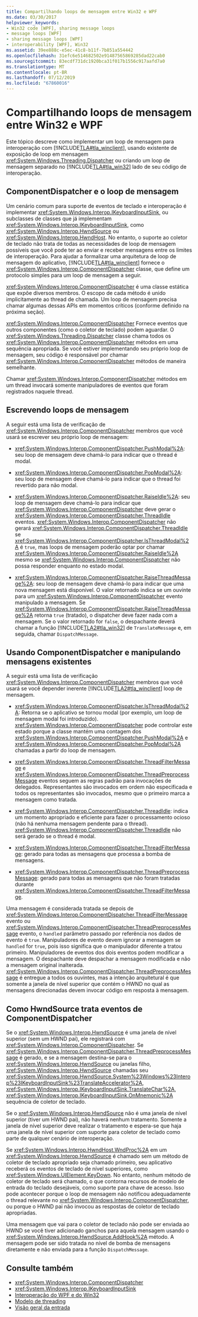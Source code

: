 ```yaml
---
title: Compartilhando loops de mensagem entre Win32 e WPF
ms.date: 03/30/2017
helpviewer_keywords:
- Win32 code [WPF], sharing message loops
- message loops [WPF]
- sharing message loops [WPF]
- interoperability [WPF], Win32
ms.assetid: 39ee888c-e5ec-41c8-b11f-7b851a554442
ms.openlocfilehash: 31efc6e514682502e91487565869285dad22cab0
ms.sourcegitcommit: 83ecdf731dc1920bca31f017b1556c917aafd7a0
ms.translationtype: MT
ms.contentlocale: pt-BR
ms.lasthandoff: 07/12/2019
ms.locfileid: "67860016"
---
```

# <a name="sharing-message-loops-between-win32-and-wpf"></a>Compartilhando loops de mensagem entre Win32 e WPF
Este tópico descreve como implementar um loop de mensagem para interoperação com [!INCLUDE[TLA#tla_winclient](../../../../includes/tlasharptla-winclient-md.md)], usando existente de exposição de loop em mensagem <xref:System.Windows.Threading.Dispatcher> ou criando um loop de mensagem separado no [!INCLUDE[TLA#tla_win32](../../../../includes/tlasharptla-win32-md.md)] lado de seu código de interoperação.  
  
## <a name="componentdispatcher-and-the-message-loop"></a>ComponentDispatcher e o loop de mensagem  
 Um cenário comum para suporte de eventos de teclado e interoperação é implementar <xref:System.Windows.Interop.IKeyboardInputSink>, ou subclasses de classes que já implementam <xref:System.Windows.Interop.IKeyboardInputSink>, como <xref:System.Windows.Interop.HwndSource> ou <xref:System.Windows.Interop.HwndHost>. No entanto, o suporte ao coletor de teclado não trata de todas as necessidades de loop de mensagem possíveis que você pode ter ao enviar e receber mensagens entre os limites de interoperação. Para ajudar a formalizar uma arquitetura de loop de mensagem do aplicativo, [!INCLUDE[TLA#tla_winclient](../../../../includes/tlasharptla-winclient-md.md)] fornece o <xref:System.Windows.Interop.ComponentDispatcher> classe, que define um protocolo simples para um loop de mensagem a seguir.  
  
 <xref:System.Windows.Interop.ComponentDispatcher> é uma classe estática que expõe diversos membros. O escopo de cada método é unido implicitamente ao thread de chamada. Um loop de mensagem precisa chamar algumas dessas APIs em momentos críticos (conforme definido na próxima seção).  
  
 <xref:System.Windows.Interop.ComponentDispatcher> Fornece eventos que outros componentes (como o coletor de teclado) podem aguardar. O <xref:System.Windows.Threading.Dispatcher> classe chama todos os <xref:System.Windows.Interop.ComponentDispatcher> métodos em uma sequência apropriada. Se você estiver implementando seu próprio loop de mensagem, seu código é responsável por chamar <xref:System.Windows.Interop.ComponentDispatcher> métodos de maneira semelhante.  
  
 Chamar <xref:System.Windows.Interop.ComponentDispatcher> métodos em um thread invocará somente manipuladores de eventos que foram registrados naquele thread.  
  
## <a name="writing-message-loops"></a>Escrevendo loops de mensagem  
 A seguir está uma lista de verificação de <xref:System.Windows.Interop.ComponentDispatcher> membros que você usará se escrever seu próprio loop de mensagem:  
  
- <xref:System.Windows.Interop.ComponentDispatcher.PushModal%2A>: seu loop de mensagem deve chamá-lo para indicar que o thread é modal.  
  
- <xref:System.Windows.Interop.ComponentDispatcher.PopModal%2A>: seu loop de mensagem deve chamá-lo para indicar que o thread foi revertido para não modal.  
  
- <xref:System.Windows.Interop.ComponentDispatcher.RaiseIdle%2A>: seu loop de mensagem deve chamá-lo para indicar que <xref:System.Windows.Interop.ComponentDispatcher> deve gerar o <xref:System.Windows.Interop.ComponentDispatcher.ThreadIdle> eventos. <xref:System.Windows.Interop.ComponentDispatcher> não gerará <xref:System.Windows.Interop.ComponentDispatcher.ThreadIdle> se <xref:System.Windows.Interop.ComponentDispatcher.IsThreadModal%2A> é `true`, mas loops de mensagem poderão optar por chamar <xref:System.Windows.Interop.ComponentDispatcher.RaiseIdle%2A> mesmo se <xref:System.Windows.Interop.ComponentDispatcher> não possa responder enquanto no estado modal.  
  
- <xref:System.Windows.Interop.ComponentDispatcher.RaiseThreadMessage%2A>: seu loop de mensagem deve chamá-lo para indicar que uma nova mensagem está disponível. O valor retornado indica se um ouvinte para um <xref:System.Windows.Interop.ComponentDispatcher> evento manipulado a mensagem. Se <xref:System.Windows.Interop.ComponentDispatcher.RaiseThreadMessage%2A> retorna `true` (tratado), o dispatcher deve fazer nada com a mensagem. Se o valor retornado for `false`, o despachante deverá chamar a função [!INCLUDE[TLA2#tla_win32](../../../../includes/tla2sharptla-win32-md.md)] de `TranslateMessage` e, em seguida, chamar `DispatchMessage`.  
  
## <a name="using-componentdispatcher-and-existing-message-handling"></a>Usando ComponentDispatcher e manipulando mensagens existentes  
 A seguir está uma lista de verificação <xref:System.Windows.Interop.ComponentDispatcher> membros que você usará se você depender inerente [!INCLUDE[TLA2#tla_winclient](../../../../includes/tla2sharptla-winclient-md.md)] loop de mensagem.  
  
- <xref:System.Windows.Interop.ComponentDispatcher.IsThreadModal%2A>: Retorna se o aplicativo se tornou modal (por exemplo, um loop de mensagem modal foi introduzido). <xref:System.Windows.Interop.ComponentDispatcher> pode controlar este estado porque a classe mantém uma contagem dos <xref:System.Windows.Interop.ComponentDispatcher.PushModal%2A> e <xref:System.Windows.Interop.ComponentDispatcher.PopModal%2A> chamadas a partir do loop de mensagem.  
  
- <xref:System.Windows.Interop.ComponentDispatcher.ThreadFilterMessage> e <xref:System.Windows.Interop.ComponentDispatcher.ThreadPreprocessMessage> eventos seguem as regras padrão para invocações de delegados. Representantes são invocados em ordem não especificada e todos os representantes são invocados, mesmo que o primeiro marca a mensagem como tratada.  
  
- <xref:System.Windows.Interop.ComponentDispatcher.ThreadIdle>: indica um momento apropriado e eficiente para fazer o processamento ocioso (não há nenhuma mensagem pendente para o thread). <xref:System.Windows.Interop.ComponentDispatcher.ThreadIdle> não será gerado se o thread é modal.  
  
- <xref:System.Windows.Interop.ComponentDispatcher.ThreadFilterMessage>: gerado para todas as mensagens que processa a bomba de mensagens.  
  
- <xref:System.Windows.Interop.ComponentDispatcher.ThreadPreprocessMessage>: gerado para todas as mensagens que não foram tratadas durante <xref:System.Windows.Interop.ComponentDispatcher.ThreadFilterMessage>.  
  
 Uma mensagem é considerada tratada se depois de <xref:System.Windows.Interop.ComponentDispatcher.ThreadFilterMessage> evento ou <xref:System.Windows.Interop.ComponentDispatcher.ThreadPreprocessMessage> evento, o `handled` parâmetro passado por referência nos dados de evento é `true`. Manipuladores de evento devem ignorar a mensagem se `handled` for `true`, pois isso significa que o manipulador diferente a tratou primeiro. Manipuladores de eventos dos dois eventos podem modificar a mensagem. O despachante deve despachar a mensagem modificada e não a mensagem original inalterada. <xref:System.Windows.Interop.ComponentDispatcher.ThreadPreprocessMessage> é entregue a todos os ouvintes, mas a intenção arquitetural é que somente a janela de nível superior que contém o HWND no qual as mensagens direcionadas devem invocar código em resposta à mensagem.  
  
## <a name="how-hwndsource-treats-componentdispatcher-events"></a>Como HwndSource trata eventos de ComponentDispatcher  
 Se o <xref:System.Windows.Interop.HwndSource> é uma janela de nível superior (sem um HWND pai), ele registrará com <xref:System.Windows.Interop.ComponentDispatcher>. Se <xref:System.Windows.Interop.ComponentDispatcher.ThreadPreprocessMessage> é gerado, e se a mensagem destina-se para o <xref:System.Windows.Interop.HwndSource> ou janelas filho, <xref:System.Windows.Interop.HwndSource> chamadas seu <xref:System.Windows.Interop.HwndSource.System%23Windows%23Interop%23IKeyboardInputSink%23TranslateAccelerator%2A>, <xref:System.Windows.Interop.IKeyboardInputSink.TranslateChar%2A>, <xref:System.Windows.Interop.IKeyboardInputSink.OnMnemonic%2A> sequência de coletor de teclado.  
  
 Se o <xref:System.Windows.Interop.HwndSource> não é uma janela de nível superior (tiver um HWND pai), não haverá nenhum tratamento. Somente a janela de nível superior deve realizar o tratamento e espera-se que haja uma janela de nível superior com suporte para coletor de teclado como parte de qualquer cenário de interoperação.  
  
 Se <xref:System.Windows.Interop.HwndHost.WndProc%2A> em um <xref:System.Windows.Interop.HwndSource> é chamado sem um método de coletor de teclado apropriado seja chamado primeiro, seu aplicativo receberá os eventos de teclado de nível superiores, como <xref:System.Windows.UIElement.KeyDown>. No entanto, nenhum método de coletor de teclado será chamado, o que contorna recursos de modelo de entrada do teclado desejáveis, como suporte para chave de acesso. Isso pode acontecer porque o loop de mensagem não notificou adequadamente o thread relevante no <xref:System.Windows.Interop.ComponentDispatcher>, ou porque o HWND pai não invocou as respostas de coletor de teclado apropriadas.  
  
 Uma mensagem que vai para o coletor de teclado não pode ser enviada ao HWND se você tiver adicionado ganchos para aquela mensagem usando o <xref:System.Windows.Interop.HwndSource.AddHook%2A> método. A mensagem pode ser sido tratada no nível de bomba de mensagens diretamente e não enviada para a função `DispatchMessage`.  
  
## <a name="see-also"></a>Consulte também

- <xref:System.Windows.Interop.ComponentDispatcher>
- <xref:System.Windows.Interop.IKeyboardInputSink>
- [Interoperação do WPF e do Win32](wpf-and-win32-interoperation.md)
- [Modelo de threading](threading-model.md)
- [Visão geral da entrada](input-overview.md)
